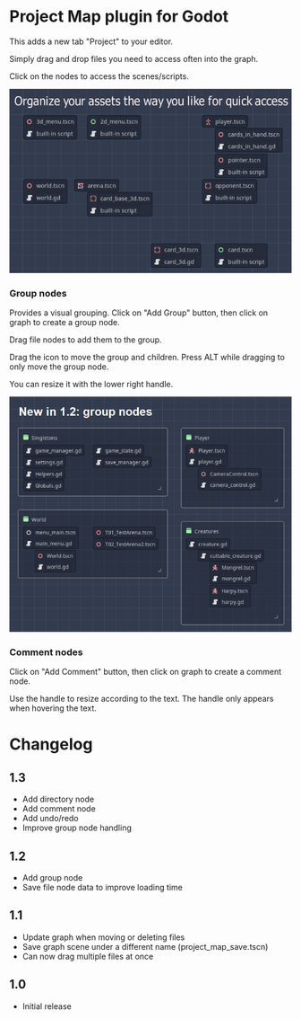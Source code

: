 # Project Map plugin for Godot

This adds a new tab "Project" to your editor.

Simply drag and drop files you need to access often into the graph.

Click on the nodes to access the scenes/scripts.

![Screenshot](screenshots/project_view.png)

### Group nodes

Provides a visual grouping.
Click on "Add Group" button, then click on graph to create a group node.

Drag file nodes to add them to the group.

Drag the icon to move the group and children.
Press ALT while dragging to only move the group node.

You can resize it with the lower right handle.

![Screenshot](screenshots/group_nodes.png)

### Comment nodes

Click on "Add Comment" button, then click on graph to create a comment node.

Use the handle to resize according to the text. The handle only appears when hovering the text.

# Changelog

## 1.3
  - Add directory node
  - Add comment node
  - Add undo/redo
  - Improve group node handling

## 1.2 
- Add group node
- Save file node data to improve loading time

## 1.1
- Update graph when moving or deleting files
- Save graph scene under a different name (project_map_save.tscn)
- Can now drag multiple files at once

## 1.0
- Initial release
